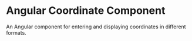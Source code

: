 # Angular Coordinate Component
An Angular component for entering and displaying coordinates in different formats.
